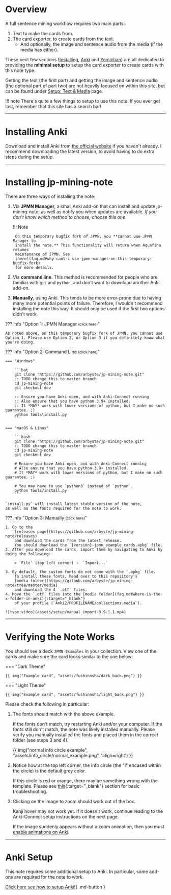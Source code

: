 
# Overview

A full sentence mining workflow requires two main parts:

1. Text to make the cards from.
1. The card exporter, to create cards from the text.
    * And optionally, the image and sentence audio from the media (if the media has either).

These next few sections
([Installing](setup.md), [Anki](setupanki.md) and [Yomichan](setupyomichan.md))
are all dedicated to providing the
<span class="text-yellow">**minimal setup**</span>
to setup the card exporter to create cards with this note type.

Getting the text (the first part)
and getting the image and sentence audio (the optional part of part two)
are not heavily focused on within this site,
but can be found under [Setup: Text & Media](setuptextmedia.md)
page.


!!! note
    There's quite a few things to setup to use this note.
    If you ever get lost, remember that this site has a search bar!

---

# Installing Anki

Download and install Anki from [the official website](https://apps.ankiweb.net/) if you haven't already.
I recommend downloading the latest version, to avoid having to do extra steps during the setup.

---

# Installing jp-mining-note
There are three ways of installing the note:

1. Via **JPMN Manager**, a small Anki add-on that can install and update jp-mining-note,
    as well as notify you when updates are available.
    *If you don't know which method to choose, choose this one*.

    !!! Note

        On this temporary bugfix fork of JPMN, you **cannot use JPMN Manager to
        install the note.** This functionality will return when Aquafina resumes
        maintenance of JPMN. See
        [here](faq.md#why-cant-i-use-jpmn-manager-on-this-temporary-bugfix-fork)
        for more details.


2. Via **command line**.
    This method is recommended for people who are familiar with `git` and `python`,
    and don't want to download another Anki add-on.
3. **Manually**, using Anki.
    This tends to be more error-prone due to having many more potential points of failure.
    Therefore, I wouldn't recommend installing the note this way.
    It should only be used if the first two options didn't work.


??? info "Option 1: JPMN Manager <small>(click here)</small>"

    As noted above, on this temporary bugfix fork of JPMN, you cannot use
    Option 1. Please use Option 2, or Option 3 if you definitely know what
    you're doing.

<!--
    1.  To install any Anki add-on, navigate to:

        > (Main Window) →  `Tools` →  `Add-ons` →  `Get Add-ons...`

        From here, you can install
        [JPMN Manager](https://ankiweb.net/shared/info/{{ JPMN_MGR_CODE }})
        and
        [Anki-Connect](https://ankiweb.net/shared/info/2055492159)
        by using the following add-on codes:
        ```
        {{ JPMN_MGR_CODE }} 2055492159
        ```

    1. Restart Anki, to load the new add-ons.
    1. Within Anki, navigate to the following:

        > (Main Window) →  `Tools` →  `JPMN Manager` →  `Install jp-mining-note`

        This will install latest stable version of the note,
        as well as the fonts required for the note to work. <br>
        Note: Installing jp-mining-note might take a while, and Anki may appear frozen.

    ![type:video](assets/setup/jpmn_manager-0.12.0.0-prerelease-3.mp4)


    -->

??? info "Option 2: Command Line <small>(click here)</small>"

    === "Windows"

        ```bat
        git clone "https://github.com/arbyste/jp-mining-note.git"
        :: TODO change this to master branch
        cd jp-mining-note
        git checkout dev

        :: Ensure you have Anki open, and with Anki-Connect running
        :: Also ensure that you have python 3.9+ installed.
        :: It *MAY* work with lower versions of python, but I make no such guarantee. ;)
        python tools\install.py
        ```

    === "macOS & Linux"

        ```bash
        git clone "https://github.com/arbyste/jp-mining-note.git"
        :: TODO change this to master branch
        cd jp-mining-note
        git checkout dev

        # Ensure you have Anki open, and with Anki-Connect running
        # Also ensure that you have python 3.9+ installed.
        # It *MAY* work with lower versions of python, but I make no such guarantee. ;)

        # You may have to use `python3` instead of `python`.
        python tools/install.py
        ```

    `install.py` will install latest stable version of the note,
    as well as the fonts required for the note to work.

??? info "Option 3: Manually <small>(click here)</small>"


    1. Go to the
        [releases page](https://github.com/arbyste/jp-mining-note/releases)
        and download the cards from the latest release.
        You should download the `{version}-jpmn_example_cards.apkg` file.
    2. After you download the cards, import them by navigating to Anki by doing the following:

        > `File` (top left corner) →  `Import...`

    3. By default, the custom fonts do not come with the `.apkg` file.
        To install these fonts, head over to this repository's
        [media folder](https://github.com/arbyste/jp-mining-note/tree/master/media)
        and download the 4 `.otf` files.
    4. Move the `.otf` files into the [media folder](faq.md#where-is-the-x-folder-in-anki){:target="_blank"}
        of your profile (`Anki2/PROFILENAME/collections.media`).

    ![type:video](assets/setup/manual_import-0.9.1.1.mp4)


---


# Verifying the Note Works
You should see a deck `JPMN-Examples` in your collection.
View one of the cards and make sure the card looks similar to the one below:

=== "Dark Theme"

    {{ img("Example card", "assets/fushinnsha/dark_back.png") }}

=== "Light Theme"

    {{ img("Example card", "assets/fushinnsha/light_back.png") }}

Please check the following in particular:

1. The fonts should match with the above example.

    If the fonts don't match, try restarting Anki and/or your computer.
    If the fonts still don't match, the note was likely installed manually.
    Please verify you manually installed the fonts and placed them in the correct folder
    (see steps 3 and 4).

    {{ img("normal info circle example", "assets/info_circle/normal_example.png", 'align=right') }}

1. Notice how at the top left corner, the info circle (the "i" encased within the circle)
    is the default grey color.

    If this circle is red or orange, there may be something wrong with the template.
    Please see [this](faq.md#errors-warnings){:target="_blank"} section for basic troubleshooting.

1. Clicking on the image to zoom should work out of the box.

    Kanji hover may not work yet. If it doesn't work,
    continue reading to the Anki-Connect setup instructions on the next page.

    If the image suddenly appears without a zoom animation,
    then you must [enable animations on Anki](setupanki.md#enable-animations).


---

# Anki Setup

This note requires some additional setup to Anki.
In particular, some add-ons are required for the note to work.

[Click here see how to setup Anki!](setupanki.md){ .md-button }

